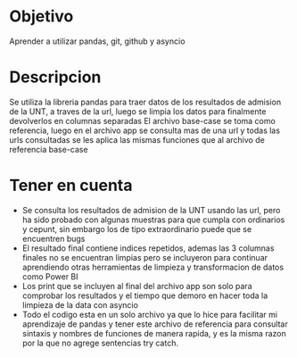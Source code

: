 # Objetivo
Aprender a utilizar pandas, git, github y asyncio

# Descripcion
Se utiliza la libreria pandas para traer datos de los resultados de admision de la UNT, a traves de la url, luego se limpia los datos para finalmente devolverlos en columnas separadas
El archivo base-case se toma como referencia, luego en el archivo app se consulta mas de una url
y todas las urls consultadas se les aplica las mismas funciones que al archivo de referencia base-case

# Tener en cuenta
- Se consulta los resultados de admision de la UNT usando las url, pero ha sido probado con algunas muestras para que cumpla con ordinarios y cepunt, sin embargo los de tipo extraordinario puede que se encuentren bugs
- El resultado final contiene indices repetidos, ademas las 3 columnas finales no se encuentran
limpias pero se incluyeron para continuar aprendiendo otras herramientas de limpieza y transformacion de datos como Power BI
- Los print que se incluyen al final del archivo app son solo para comprobar los resultados 
y el tiempo que demoro en hacer toda la limpieza de la data con asyncio
- Todo el codigo esta en un solo archivo ya que lo hice para facilitar mi aprendizaje de pandas y
tener este archivo de referencia para consultar sintaxis y nombres de funciones de manera rapida,
y es la misma razon por la que no agrege sentencias try catch.
